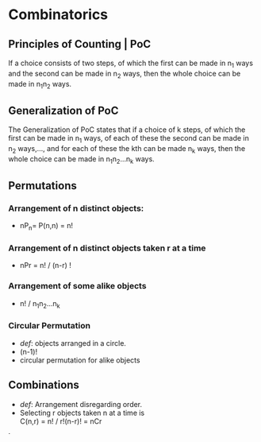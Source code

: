 # Combinatorics
## Principles of Counting | PoC
If a choice consists of two steps, of which the first can be made in n<sub>1</sub> ways and the
second can be made in n<sub>2</sub> ways, then the whole choice can be made in n<sub>1</sub>n<sub>2</sub> ways.
## Generalization of PoC
The Generalization of PoC states that if a choice of k steps, of which the first can be made in  n<sub>1</sub> ways, of each of these the second can be made in n<sub>2</sub> ways,…, and for each of these the kth can be made  n<sub>k</sub> ways, then the whole choice can be made in n<sub>1</sub>n<sub>2</sub>...n<sub>k</sub> ways.
## Permutations
### Arrangement of n distinct objects:
* nP<sub>n</sub>=  P(n,n) = n!
### Arrangement of n distinct objects taken r at a time
* nPr = n! / (n-r) !
### Arrangement of some alike objects
* n! / n<sub>1</sub>n<sub>2</sub>...n<sub>k</sub>
### Circular Permutation
* _def_: objects arranged in a circle.
* (n-1)!
* circular permutation for alike objects
## Combinations
* _def_: Arrangement disregarding order.
* Selecting r objects taken n at a time is
<br>C(n,r) = n! / r!(n-r)! = nCr
<math>
<mfrac bevelled="true">
    <mfrac>
        n!
    </mfrac>
    <mfrac>
        r!(n-r)!
    </mfrac>
</mfrac>
</math>